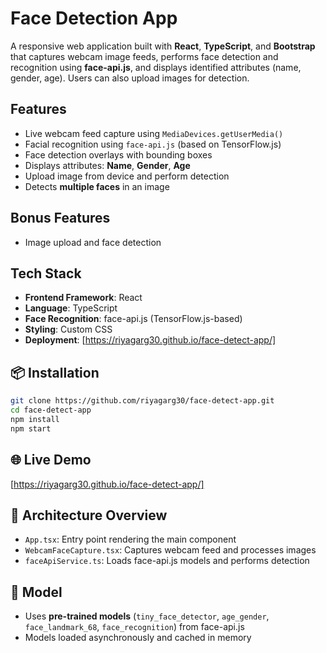 # Face Detection App

A responsive web application built with **React**, **TypeScript**, and **Bootstrap** that captures webcam image feeds, performs face detection and recognition using **face-api.js**, and displays identified attributes (name, gender, age). Users can also upload images for detection.

## Features

*  Live webcam feed capture using `MediaDevices.getUserMedia()`
*  Facial recognition using `face-api.js` (based on TensorFlow\.js)
*  Face detection overlays with bounding boxes
*  Displays attributes: **Name**, **Gender**, **Age**
*  Upload image from device and perform detection
*  Detects **multiple faces** in an image

## Bonus Features

*  Image upload and face detection

## Tech Stack

* **Frontend Framework**: React
* **Language**: TypeScript
* **Face Recognition**: face-api.js (TensorFlow\.js-based)
* **Styling**: Custom CSS
* **Deployment**: \[https://riyagarg30.github.io/face-detect-app/]

## 📦 Installation

```bash
git clone https://github.com/riyagarg30/face-detect-app.git
cd face-detect-app
npm install
npm start
```

## 🌐 Live Demo

\[https://riyagarg30.github.io/face-detect-app/]

## 🧪 Architecture Overview

* `App.tsx`: Entry point rendering the main component
* `WebcamFaceCapture.tsx`: Captures webcam feed and processes images
* `faceApiService.ts`: Loads face-api.js models and performs detection

## 🧠 Model

* Uses **pre-trained models** (`tiny_face_detector`, `age_gender`, `face_landmark_68`, `face_recognition`) from face-api.js
* Models loaded asynchronously and cached in memory

